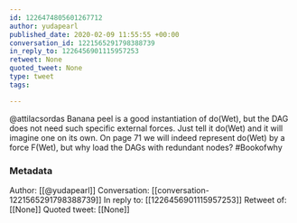 ```yaml
---
id: 1226474805601267712
author: yudapearl
published_date: 2020-02-09 11:55:55 +00:00
conversation_id: 1221565291798388739
in_reply_to: 1226456901115957253
retweet: None
quoted_tweet: None
type: tweet
tags:

---
```


@attilacsordas Banana peel is a good instantiation of do(Wet), but the DAG does not need such specific external forces. Just tell it do(Wet) and it will imagine one on its own. On page 71 we will indeed represent do(Wet) by a force F(Wet), but why load the DAGs with redundant nodes? #Bookofwhy

### Metadata

Author: [[@yudapearl]]
Conversation: [[conversation-1221565291798388739]]
In reply to: [[1226456901115957253]]
Retweet of: [[None]]
Quoted tweet: [[None]]
